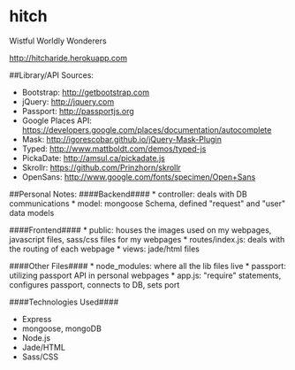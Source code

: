 hitch
==========

Wistful Worldly Wonderers

http://hitcharide.herokuapp.com


##Library/API Sources:
* Bootstrap: http://getbootstrap.com
* jQuery: http://jquery.com
* Passport: http://passportjs.org
* Google Places API: https://developers.google.com/places/documentation/autocomplete
* Mask: http://igorescobar.github.io/jQuery-Mask-Plugin
* Typed: http://www.mattboldt.com/demos/typed-js
* PickaDate: http://amsul.ca/pickadate.js
* Skrollr: https://github.com/Prinzhorn/skrollr
* OpenSans: http://www.google.com/fonts/specimen/Open+Sans

##Personal Notes:
####Backend####
    * controller: deals with DB communications
    * model: mongoose Schema, defined "request" and "user" data models

####Frontend####
    * public: houses the images used on my webpages, javascript files, sass/css files for my webpages
    * routes/index.js: deals with the routing of each webpage
    * views: jade/html files

####Other Files####
    * node_modules: where all the lib files live
    * passport: utilizing passport API in personal webpages
    * app.js: "require" statements, configures passport, connects to DB, sets port

####Technologies Used####
* Express
* mongoose, mongoDB
* Node.js
* Jade/HTML 
* Sass/CSS
